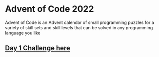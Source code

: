 # Advent of Code 2022

Advent of Code is an Advent calendar of small programming puzzles for a variety of skill sets and skill levels that can be solved in any programming language you like

## [Day 1 Challenge here](https://github.com/yashk1/advent_of_code/blob/main/2022/day1.py)
